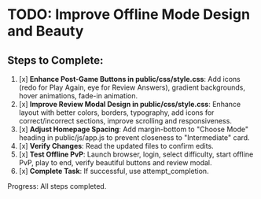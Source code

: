 # TODO: Improve Offline Mode Design and Beauty

## Steps to Complete:

1. [x] **Enhance Post-Game Buttons in public/css/style.css**: Add icons (redo for Play Again, eye for Review Answers), gradient backgrounds, hover animations, fade-in animation.
2. [x] **Improve Review Modal Design in public/css/style.css**: Enhance layout with better colors, borders, typography, add icons for correct/incorrect sections, improve scrolling and responsiveness.
3. [x] **Adjust Homepage Spacing**: Add margin-bottom to "Choose Mode" heading in public/js/app.js to prevent closeness to "Intermediate" card.
4. [x] **Verify Changes**: Read the updated files to confirm edits.
5. [x] **Test Offline PvP**: Launch browser, login, select difficulty, start offline PvP, play to end, verify beautiful buttons and review modal.
6. [x] **Complete Task**: If successful, use attempt_completion.

Progress: All steps completed.
